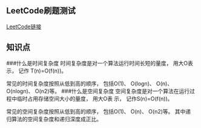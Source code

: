 ## LeetCode刷题测试
[LeetCode链接](https://leetcode-cn.com/)

## 知识点
###什么是时间复杂度
时间复杂度是对一个算法运行时间长短的量度， 用大O表示， 记作
T(n)=O(f(n))。

常见的时间复杂度按照从低到高的顺序， 包括O(1)、 O(logn)、 O(n)、
O(nlogn)、 O(n2)等。
###什么是空间复杂度
空间复杂度是对一个算法在运行过程中临时占用存储空间大小的量度， 用大O表
示， 记作S(n)=O(f(n))。

常见的空间复杂度按照从低到高的顺序， 包括O(1)、 O(n)、 O(n2)等。 其中递
归算法的空间复杂度和递归深度成正比。